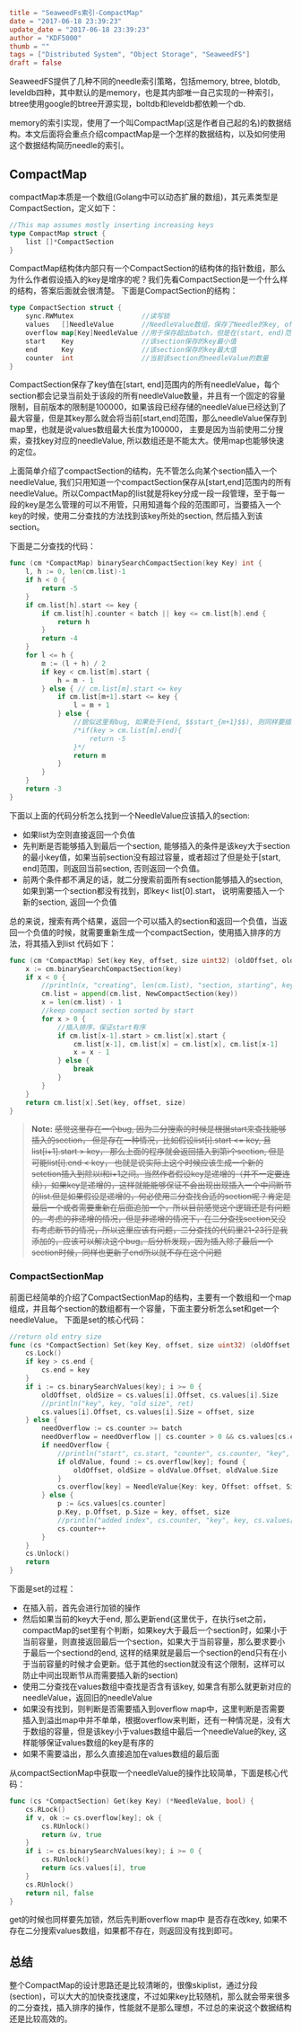 ```toml
title = "SeaweedFs索引-CompactMap"
date = "2017-06-18 23:39:23"
update_date = "2017-06-18 23:39:23"
author = "KDF5000"
thumb = ""
tags = ["Distributed System", "Object Storage", "SeaweedFS"]
draft = false
```
SeaweedFS提供了几种不同的needle索引策略，包括memory, btree, blotdb, leveldb四种，其中默认的是memory，也是其内部唯一自己实现的一种索引，btree使用google的btree开源实现，boltdb和leveldb都依赖一个db.

memory的索引实现，使用了一个叫CompactMap(这是作者自己起的名)的数据结构。本文后面将会重点介绍compactMap是一个怎样的数据结构，以及如何使用这个数据结构简历needle的索引。

<!--more -->

## CompactMap
compactMap本质是一个数组(Golang中可以动态扩展的数组)，其元素类型是CompactSection，定义如下：
```go
//This map assumes mostly inserting increasing keys
type CompactMap struct {
    list []*CompactSection
}
```
CompactMap结构体内部只有一个CompactSection的结构体的指针数组，那么为什么作者假设插入的key是增序的呢？我们先看CompactSection是一个什么样的结构，答案后面就会很清楚。
下面是CompactSection的结构：
```go
type CompactSection struct {
    sync.RWMutex                 //读写锁
    values   []NeedleValue       //NeedleValue数组，保存了Needle的key, offset, size
    overflow map[Key]NeedleValue //用于保存超出batch，但是在(start, end)范围的needleValue
    start    Key                 //该section保存的key最小值
    end      Key                 //该section保存的key最大值
    counter  int                 //当前该section的needleValue的数量
}
```
CompactSection保存了key值在[start, end]范围内的所有needleValue，每个section都会记录当前处于该段的所有needleValue数量，并且有一个固定的容量限制，目前版本的限制是100000，如果该段已经存储的needleValue已经达到了最大容量，但是其key那么就会将当前[start,end]范围，那么needleValue保存到map里，也就是说values数组最大长度为100000， 主要是因为当前使用二分搜索，查找key对应的needleValue, 所以数组还是不能太大。使用map也能够快速的定位。

上面简单介绍了compactSection的结构，先不管怎么向某个section插入一个needleValue, 我们只用知道一个compactSection保存从[start,end]范围内的所有needleValue。所以CompactMap的list就是将key分成一段一段管理，至于每一段的key是怎么管理的可以不用管，只用知道每个段的范围即可，当要插入一个key的时候，使用二分查找的方法找到该key所处的section, 然后插入到该section。

下面是二分查找的代码：
```go
func (cm *CompactMap) binarySearchCompactSection(key Key) int {
    l, h := 0, len(cm.list)-1
    if h < 0 {
        return -5
    }
    if cm.list[h].start <= key {
        if cm.list[h].counter < batch || key <= cm.list[h].end {
            return h
        }
        return -4
    }
    for l <= h {
        m := (l + h) / 2
        if key < cm.list[m].start {
            h = m - 1
        } else { // cm.list[m].start <= key
            if cm.list[m+1].start <= key {
                l = m + 1
            } else {
                //貌似这里有bug, 如果处于(end, $$start_{m+1}$$), 则同样要插入一个新的section
                /*if(key > cm.list[m].end){
                    return -5
                }*/
                return m
            }
        }
    }
    return -3
}
```
下面以上面的代码分析怎么找到一个NeedleValue应该插入的section:
* 如果list为空则直接返回一个负值
* 先判断是否能够插入到最后一个section, 能够插入的条件是该key大于section的最小key值，如果当前section没有超过容量，或者超过了但是处于[start, end]范围，则返回当前section, 否则返回一个负值。
* 前两个条件都不满足的话，就二分搜索前面所有section能够插入的section, 如果到第一个section都没有找到，即key< list[0].start， 说明需要插入一个新的section, 返回一个负值

总的来说，搜索有两个结果，返回一个可以插入的section和返回一个负值，当返回一个负值的时候，就需要重新生成一个compactSection，使用插入排序的方法，将其插入到list
代码如下：
```go
func (cm *CompactMap) Set(key Key, offset, size uint32) (oldOffset, oldSize uint32) {
    x := cm.binarySearchCompactSection(key)
    if x < 0 {
        //println(x, "creating", len(cm.list), "section, starting", key)
        cm.list = append(cm.list, NewCompactSection(key))
        x = len(cm.list) - 1
        //keep compact section sorted by start
        for x > 0 {
            //插入排序，保证start有序
            if cm.list[x-1].start > cm.list[x].start {
                cm.list[x-1], cm.list[x] = cm.list[x], cm.list[x-1]
                x = x - 1
            } else {
                break
            }
        }
    }
    return cm.list[x].Set(key, offset, size)
}
```
> **Note:** ~~感觉这里存在一个bug, 因为二分搜索的时候是根据start来查找能够插入的section， 但是存在一种情况，比如假设list[i].start <= key, 且list[i+1].start > key， 那么上面的程序就会返回插入到第i个section, 但是可能list[i].end < key， 也就是说实际上这个时候应该生成一个新的setction插入到除以i和i+1之间。当然作者假设key是递增的（并不一定要连续），如果key是递增的，这样就能能够保证不会出现出现插入一个中间断节的list.但是如果假设是递增的，何必使用二分查找合适的section呢？肯定是最后一个或者需要重新在后面追加一个，所以目前感觉这个逻辑还是有问题的。考虑的非递增的情况，但是非递增的情况下，在二分查找section又没有考虑断节的情况，所以这里应该有问题，二分查找的代码里21-23行是我添加的，应该可以解决这个bug。后分析发现，因为插入除了最后一个section时候，同样也更新了end所以就不存在这个问题~~

### CompactSectionMap
前面已经简单的介绍了CompactSectionMap的结构，主要有一个数组和一个map组成，并且每个section的数组都有一个容量，下面主要分析怎么set和get一个needleValue。
下面是set的核心代码：
```go
//return old entry size
func (cs *CompactSection) Set(key Key, offset, size uint32) (oldOffset, oldSize uint32) {
    cs.Lock()
    if key > cs.end {
        cs.end = key
    }
    if i := cs.binarySearchValues(key); i >= 0 {
        oldOffset, oldSize = cs.values[i].Offset, cs.values[i].Size
        //println("key", key, "old size", ret)
        cs.values[i].Offset, cs.values[i].Size = offset, size
    } else {
        needOverflow := cs.counter >= batch
        needOverflow = needOverflow || cs.counter > 0 && cs.values[cs.counter-1].Key > key
        if needOverflow {
            //println("start", cs.start, "counter", cs.counter, "key", key)
            if oldValue, found := cs.overflow[key]; found {
                oldOffset, oldSize = oldValue.Offset, oldValue.Size
            }
            cs.overflow[key] = NeedleValue{Key: key, Offset: offset, Size: size}
        } else {
            p := &cs.values[cs.counter]
            p.Key, p.Offset, p.Size = key, offset, size
            //println("added index", cs.counter, "key", key, cs.values[cs.counter].Key)
            cs.counter++
        }
    }
    cs.Unlock()
    return
}
```
下面是set的过程：
* 在插入前，首先会进行加锁的操作
* 然后如果当前的key大于end, 那么更新end(这里优于，在执行set之前，compactMap的set里有个判断，如果key大于最后一个section时，如果小于当前容量，则直接返回最后一个section，如果大于当前容量，那么要求要小于最后一个sectiond的end, 这样的结果就是最后一个section的end只有在小于当前容量的时候才会更新。低于其他的section就没有这个限制，这样可以防止中间出现断节从而需要插入新的section)
* 使用二分查找在values数组中查找是否含有该key, 如果含有那么就更新对应的needleValue，返回旧的needleValue
* 如果没有找到，则判断是否需要插入到overflow map中，这里判断是否需要插入到溢出map中并不单单，根据overflow来判断，还有一种情况是，没有大于数组的容量，但是该key小于values数组中最后一个needleValue的key, 这样能够保证values数组的key是有序的
* 如果不需要溢出，那么久直接追加在values数组的最后面

从compactSectionMap中获取一个needleValue的操作比较简单，下面是核心代码：
```go
func (cs *CompactSection) Get(key Key) (*NeedleValue, bool) {
    cs.RLock()
    if v, ok := cs.overflow[key]; ok {
        cs.RUnlock()
        return &v, true
    }
    if i := cs.binarySearchValues(key); i >= 0 {
        cs.RUnlock()
        return &cs.values[i], true
    }
    cs.RUnlock()
    return nil, false
}
```
get的时候也同样要先加锁，然后先判断overflow map中 是否存在改key, 如果不存在二分搜索values数组，如果都不存在，则返回没有找到即可。

## 总结
整个CompactMap的设计思路还是比较清晰的，很像skiplist，通过分段(section)，可以大大的加快查找速度，不过如果key比较随机，那么就会带来很多的二分查找，插入排序的操作，性能就不是那么理想，不过总的来说这个数据结构还是比较高效的。
